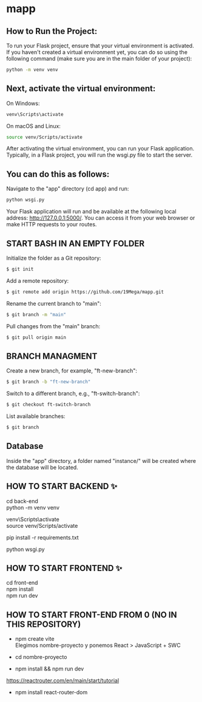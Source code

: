 # mapp

## How to Run the Project:

To run your Flask project, ensure that your virtual environment is activated. If you haven't created a virtual environment yet, you can do so using the following command (make sure you are in the main folder of your project):

```bash
python -m venv venv
```

## Next, activate the virtual environment:

On Windows:
```bash
venv\Scripts\activate
```

On macOS and Linux:
```bash
source venv/Scripts/activate

```

After activating the virtual environment, you can run your Flask application. Typically, in a Flask project, you will run the wsgi.py file to start the server.

## You can do this as follows:

Navigate to the "app" directory (cd app) and run:

```bash
python wsgi.py
```

Your Flask application will run and be available at the following local address: http://127.0.0.1:5000/. You can access it from your web browser or make HTTP requests to your routes.

## **START BASH IN AN EMPTY FOLDER**
Initialize the folder as a Git repository:
```bash
$ git init
```

Add a remote repository:
```bash
$ git remote add origin https://github.com/19Mega/mapp.git
```

Rename the current branch to "main":
```bash
$ git branch -m "main"
```

Pull changes from the "main" branch:
```bash
$ git pull origin main
```

## BRANCH MANAGMENT
Create a new branch, for example, "ft-new-branch":
```bash
$ git branch -b "ft-new-branch"
```

Switch to a different branch, e.g., "ft-switch-branch":
```bash
$ git checkout ft-switch-branch
```

List available branches:
```bash
$ git branch
```

## Database

Inside the "app" directory, a folder named "instance/" will be created where the database will be located.







## HOW TO START BACKEND ✨

cd back-end  
python -m venv venv  

venv\Scripts\activate  
source venv/Scripts/activate  

pip install -r requirements.txt  

python wsgi.py  

## HOW TO START FRONTEND ✨

cd front-end  
npm install  
npm run dev  



## HOW TO START FRONT-END FROM 0 (NO IN THIS REPOSITORY)
- npm create vite  
Elegimos nombre-proyecto y ponemos React > JavaScript + SWC

- cd nombre-proyecto  
- npm install && npm run dev  

https://reactrouter.com/en/main/start/tutorial  
- npm install react-router-dom  
